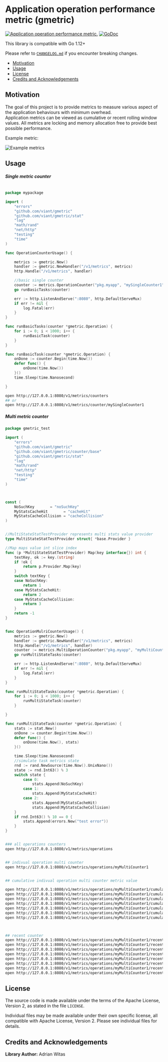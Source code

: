 # Application operation performance metric (gmetric)


[![Application operation performance metric.](https://goreportcard.com/badge/github.com/viant/gmetric)](https://goreportcard.com/report/github.com/viant/gmetric)
[![GoDoc](https://godoc.org/github.com/viant/asc?status.svg)](https://godoc.org/github.com/viant/gmetric)

This library is compatible with Go 1.12+

Please refer to [`CHANGELOG.md`](CHANGELOG.md) if you encounter breaking changes.

- [Motivation](#motivation)
- [Usage](#usage)
- [License](#license)
- [Credits and Acknowledgements](#credits-and-acknowledgements)


## Motivation

The goal of this project is to provide metrics to measure various aspect of the application behaviours with minimum overhead.  
Application metrics can be viewed as cumulative or recent rolling window values.
All metrics are locking and memory allocation free to provide best possible performance.


Example metric:

![Example metrics](images/metrics.png)


## Usage



##### Single metric counter


```go

package mypackage

import (
	"errors"
	"github.com/viant/gmetric"
	"github.com/viant/gmetric/stat"
	"log"
	"math/rand"
	"net/http"
	"testing"
	"time"
)

func OperationCounterUsage() {

	metrics := gmetric.New()
	handler := gmetric.NewHandler("/v1/metrics", metrics)
	http.Handle("/v1/metrics", handler)

	//basic single counter
	counter := metrics.OperationCounter("pkg.myapp", "mySingleCounter1", "my description", time.Microsecond, time.Minute, 2)
	go runBasicTasks(counter)

	err := http.ListenAndServe(":8080", http.DefaultServeMux)
	if err != nil {
		log.Fatal(err)
	}
}

func runBasicTasks(counter *gmetric.Operation) {
	for i := 0; i < 1000; i++ {
		runBasicTask(counter)
	}
}

func runBasicTask(counter *gmetric.Operation) {
	onDone := counter.Begin(time.Now())
	defer func() {
		onDone(time.Now())
	}()
	time.Sleep(time.Nanosecond)

}

```

```bash
open http://127.0.0.1:8080/v1/metrics/counters
## or 
open http://127.0.0.1:8080/v1/metrics/counter/mySingleCounter1
```

##### Multi metric counter




```go
package gmetric_test

import (
	"errors"
	"github.com/viant/gmetric"
	"github.com/viant/gmetric/counter/base"
	"github.com/viant/gmetric/stat"
	"log"
	"math/rand"
	"net/http"
	"testing"
	"time"
)



const (
	NoSuchKey       = "noSuchKey"
	MyStatsCacheHit       = "cacheHit"
	MyStatsCacheCollision = "cacheCollision"
)


//MultiStateStatTestProvider represents multi stats value provider
type MultiStateStatTestProvider struct{ *base.Provider }

//Map maps value int slice index
func (p *MultiStateStatTestProvider) Map(key interface{}) int {
	textKey, ok := key.(string)
	if !ok {
		return p.Provider.Map(key)
	}
	switch textKey {
	case NoSuchKey:
		return 1
	case MyStatsCacheHit:
		return 2
	case MyStatsCacheCollision:
		return 3
	}
	return -1
}


func OperationMulriCounterUsage() {
	metrics := gmetric.New()
	handler := gmetric.NewHandler("/v1/metrics", metrics)
	http.Handle("/v1/metrics", handler)
	counter := metrics.MultiOperationCounter("pkg.myapp", "myMultiCounter1", "my description", time.Microsecond, time.Minute, 2, &MultiStateStatTestProvider{})
	go runMultiStateTasks(counter)

	err := http.ListenAndServe(":8080", http.DefaultServeMux)
	if err != nil {
		log.Fatal(err)
	}
}

func runMultiStateTasks(counter *gmetric.Operation) {
	for i := 0; i < 1000; i++ {
		runMultiStateTask(counter)
	}

}

func runMultiStateTask(counter *gmetric.Operation) {
	stats := stat.New()
	onDone := counter.Begin(time.Now())
	defer func() {
		onDone(time.Now(), stats)
	}()

	time.Sleep(time.Nanosecond)
	//simulate task metrics state
	rnd := rand.NewSource(time.Now().UnixNano())
	state := rnd.Int63() % 3
	switch state {
		case 0:
			stats.Append(NoSuchKey)
		case 1:
			stats.Append(MyStatsCacheHit)
		case 2:
			stats.Append(MyStatsCacheHit)
			stats.Append(MyStatsCacheCollision)
	}
	if rnd.Int63() % 10 == 0 {
		stats.Append(errors.New("test error"))
	}
}
```

```bash

### all operations counters
open http://127.0.0.1:8080/v1/metrics/operations


## indivual operation multi counter
open http://127.0.0.1:8080/v1/metrics/operations/myMultiCounter1


## cumulative indivual operation multi counter metric value

open http://127.0.0.1:8080/v1/metrics/operations/myMultiCounter1/cumulative/count
open http://127.0.0.1:8080/v1/metrics/operations/myMultiCounter1/cumulative/min
open http://127.0.0.1:8080/v1/metrics/operations/myMultiCounter1/cumulative/avg
open http://127.0.0.1:8080/v1/metrics/operations/myMultiCounter1/cumulative/max
open http://127.0.0.1:8080/v1/metrics/operations/myMultiCounter1/cumulative/error
open http://127.0.0.1:8080/v1/metrics/operations/myMultiCounter1/cumulative/noSuchKey
open http://127.0.0.1:8080/v1/metrics/operations/myMultiCounter1/cumulative/cacheCollision



## recent counter 
open http://127.0.0.1:8080/v1/metrics/operations/myMultiCounter1/recent/count
open http://127.0.0.1:8080/v1/metrics/operations/myMultiCounter1/recent/min
open http://127.0.0.1:8080/v1/metrics/operations/myMultiCounter1/recent/avg
open http://127.0.0.1:8080/v1/metrics/operations/myMultiCounter1/recent/mx
open http://127.0.0.1:8080/v1/metrics/operations/myMultiCounter1/recent/counter
open http://127.0.0.1:8080/v1/metrics/operations/myMultiCounter1/recent/error
open http://127.0.0.1:8080/v1/metrics/operations/myMultiCounter1/recent/noSuchKey
open http://127.0.0.1:8080/v1/metrics/operations/myMultiCounter1/recent/cacheCollision
```

## License

The source code is made available under the terms of the Apache License, Version 2, as stated in the file `LICENSE`.

Individual files may be made available under their own specific license,
all compatible with Apache License, Version 2. Please see individual files for details.


##  Credits and Acknowledgements

**Library Author:** Adrian Witas

